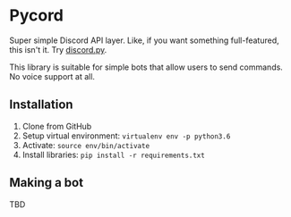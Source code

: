 # Pycord

Super simple Discord API layer. Like, if you want something full-featured, this isn't it. Try [discord.py](https://github.com/Rapptz/discord.py).

This library is suitable for simple bots that allow users to send commands. No voice support at all.

## Installation

1. Clone from GitHub
2. Setup virtual environment: `virtualenv env -p python3.6`
3. Activate: `source env/bin/activate`
4. Install libraries: `pip install -r requirements.txt`

## Making a bot

TBD
